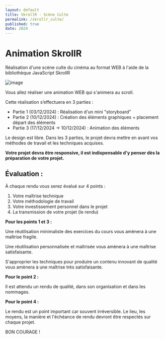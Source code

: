 ```yaml
---
layout: default
title: SkrollR - Scène Culte
permalink: /skrollr_culte/
published: true
date: 2024
---
```


# Animation SkrollR
Réalisation d'une scène culte du cinéma au format WEB à l'aide de la bibliothèque JavaScript SkrollR

![image](https://github.com/user-attachments/assets/4c8eba19-8e99-463a-b76b-8f8324407dd9)

Vous allez réaliser une animation WEB qui s'animera au scroll. 

Cette réalisation s’effectuera en 3 parties : 

- Partie 1 (03/12/2024) : Réalisation d'un mini "storyboard"
- Partie 2 (10/12/2024) : Création des éléments graphiques + placement départ des éléments
- Partie 3 (17/12/2024 -> 10/12/2024) : Animation des éléments

Le design est libre. Dans les 3 parties, le projet devra mettre en avant vos méthodes de travail et les techniques acquises.

**Votre projet devra être responsive, il est indispensable d'y penser dès la préparation de votre projet.**

## Évaluation :

À chaque rendu vous serez évalué sur 4 points :
<ol>
  <li>Votre maîtrise technique</li>
  <li>Votre méthodologie de travail</li>
  <li>Votre investissement personnel dans le projet</li>
  <li>La transmission de votre projet (le rendu)</li>
</ol>

**Pour les points 1 et 3 :**

Une réutilisation minimaliste des exercices du cours vous amènera à une maîtrise fragile.

Une réutilisation personnalisée et maîtrisée vous amènera à une maîtrise satisfaisante.

S'approprier les techniques pour produire un contenu innovant de qualité vous amènera à une maîtrise très satisfaisante.

**Pour le point 2 :**

Il est attendu un rendu de qualité, dans son organisation et dans les nommages.

**Pour le point 4 :**

Le rendu est un point important car souvent irréversible. Le lieu, les moyens, la manière et l'échéance de rendu devront être respectés sur chaque projet.

BON COURAGE !
